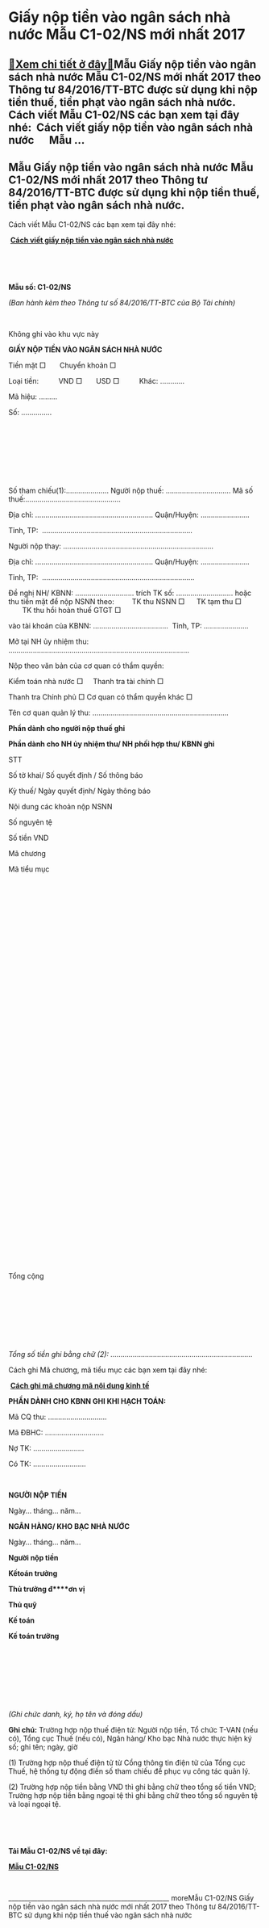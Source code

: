Giấy nộp tiền vào ngân sách nhà nước Mẫu C1-02/NS mới nhất 2017
===============================================================

[:gift:Xem chi tiết ở đây:gift:](https://hddtvn.com/giay-nop-tien-vao-ngan-sach-nha-nuoc-mau-c1-02-ns-moi-nhat-2017/)Mẫu Giấy nộp tiền vào ngân sách nhà nước Mẫu C1-02/NS mới nhất 2017 theo Thông tư 84/2016/TT-BTC được sử dụng khi nộp tiền thuế, tiền phạt vào ngân sách nhà nước. Cách viết Mẫu C1-02/NS các bạn xem tại đây nhé:  Cách viết giấy nộp tiền vào ngân sách nhà nước      Mẫu …
-----------------------------------------------------------------------------------------------------------------------------------------------------------------------------------------------------------------------------------------------------------------------------



Mẫu Giấy nộp tiền vào ngân sách nhà nước Mẫu C1-02/NS mới nhất 2017 theo Thông tư 84/2016/TT-BTC được sử dụng khi nộp tiền thuế, tiền phạt vào ngân sách nhà nước.
--------------------------------------------------------------------------------------------------------------------------------------------------------------------



Cách viết Mẫu C1-02/NS các bạn xem tại đây nhé:



 **[Cách viết giấy nộp tiền vào ngân sách nhà nước](# "cách viết giấy nộp tiền vào ngân sách nhà nước")** 

 






 

**Mẫu số: C1-02/NS**  

*(Ban hành kèm theo Thông tư số 84/2016/TT-BTC của Bộ Tài chính)*  

  



Không ghi vào khu vực này

**GIẤY NỘP TIỀN VÀO NGÂN SÁCH NHÀ NƯỚC**  

 Tiền mặt □       Chuyển khoản □  

 Loại tiền:          VND □       USD □          Khác: …………

Mã hiệu: ………  

 Số: ……………



  

  

  

  




Số tham chiếu(1):…………………
Người nộp thuế: ………………………….. Mã số thuế:………………………………………..  

Địa chỉ: ………………………………….……………… Quận/Huyện: ……………………  

Tỉnh, TP:  ………………………………………………………………..  

Người nộp thay: ………………………………………………………………..  

Địa chỉ: …………………………….…………………… Quận/Huyện: ……………………  

Tỉnh, TP:  …………………………………………………………………


Đề nghị NH/ KBNN: ……………………….. trích TK số: ………………………. hoặc thu tiền mặt để nộp NSNN theo:         TK thu NSNN □      TK tạm thu □        TK thu hồi hoàn thuế GTGT □  

vào tài khoản của KBNN: ……………………………….  Tỉnh, TP: ………………….  

Mở tại NH ủy nhiệm thu: ……………………………………………………………………………..  

Nộp theo văn bản của cơ quan có thẩm quyền:  

Kiểm toán nhà nước □     Thanh tra tài chính □  

Thanh tra Chính phủ □ Cơ quan có thẩm quyền khác □


Tên cơ quan quản lý thu: ………………………………………………………….






**Phần dành cho người nộp thuế ghi**

**Phần dành cho NH ủy nhiệm thu/ NH phối hợp thu/ KBNN ghi**



STT

Số tờ khai/ Số quyết định / Số thông báo

Kỳ thuế/ Ngày quyết định/ Ngày thông báo

Nội dung các khoản nộp NSNN

Số nguyên tệ

Số tiền VND

Mã chương

Mã tiểu mục



 

 

 

 

 

 

 

 



 

 

 

 

 

 

 

 



 

 

 

 

 

 

 

 



 

Tổng cộng

 

 

 

 



*Tổng số tiền ghi bằng chữ (2): …………………………………………………………….*   

Cách ghi Mã chương, mã tiểu mục các bạn xem tại đây nhé:



 **[Cách ghi mã chương mã nội dung kinh tế](# "cách ghi mã chương mã nội dung kinh tế")**
 






**PHẦN DÀNH CHO KBNN GHI KHI HẠCH TOÁN:**



Mã CQ thu: ………………………..  

 Mã ĐBHC: ………………………..

Nợ TK: …………………….  

 Có TK: ……………………..



 






**NGƯỜI NỘP TIỀN**  

 Ngày… tháng… năm…

**NGÂN HÀNG/ KHO BẠC NHÀ NƯỚC**  

 Ngày… tháng… năm…



**Người nộp tiền**

**K****ế****toán trưởng**

**Thủ trưởng đ****ơn vị**

**Thủ quỹ**

**Kế toán**

**Kế toán trưởng**



  

  

  

  

*(Ghi chức danh, ký, họ tên và đóng dấu)*



**Ghi chú:** Trường hợp nộp thuế điện tử: Người nộp tiền, Tổ chức T-VAN (nếu có), Tổng cục Thuế (nếu có), Ngân hàng/ Kho bạc Nhà nước thực hiện ký số; ghi tên; ngày, giờ  

(1) Trường hợp nộp thuế điện tử từ Cổng thông tin điện tử của Tổng cục Thuế, hệ thống tự động điền số tham chiếu để phục vụ công tác quản lý.  

(2) Trường hợp nộp tiền bằng VND thì ghi bằng chữ theo tổng số tiền VND; Trường hợp nộp tiền bằng ngoại tệ thì ghi bằng chữ theo tổng số nguyên tệ và loại ngoại tệ.  

   

   

**Tải Mẫu C1-02/NS về tại đây:** 



**[Mẫu C1-02/NS](https://drive.google.com/open?id=0B24q-XZt4667ekRIVHFXeTI0bkk "mẫu C1-02/NS theo thông tư 84")**

 



\_\_\_\_\_\_\_\_\_\_\_\_\_\_\_\_\_\_\_\_\_\_\_\_\_\_\_\_\_\_\_\_\_\_\_\_\_\_\_\_\_\_\_\_\_\_\_\_\_\_
moreMẫu C1-02/NS Giấy nộp tiền vào ngân sách nhà nước mới nhất 2017 theo Thông tư 84/2016/TT-BTC sử dụng khi nộp tiền thuế vào ngân sách nhà nước

